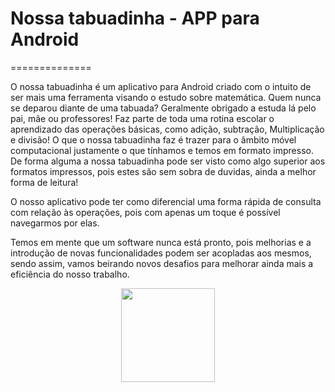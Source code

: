 <h1>Nossa tabuadinha - APP para Android</h1>
==============



<p>O nossa tabuadinha é um aplicativo para Android criado com o intuito de ser mais uma ferramenta visando o estudo sobre matemática. Quem nunca se deparou diante de uma tabuada? Geralmente obrigado a estuda lá pelo pai, mãe ou professores! Faz parte de toda uma rotina escolar o aprendizado das operações básicas, como adição, subtração, Multiplicação e divisão! O que o nossa tabuadinha faz é trazer para o âmbito móvel computacional justamente o que tínhamos e temos em formato impresso. De forma alguma a nossa tabuadinha pode ser visto como algo superior aos formatos impressos, pois estes são sem sobra de duvidas, ainda a melhor forma de leitura! </p>

<p>O nosso aplicativo pode ter como diferencial uma forma rápida de consulta com relação às operações, pois com apenas um toque é possível navegarmos por elas. </p>

<p>Temos em mente que um software nunca está pronto, pois melhorias e a introdução de novas funcionalidades podem ser acopladas aos mesmos, sendo assim, vamos beirando novos desafios para melhorar ainda mais a eficiência do nosso trabalho.</p>


<center><img src="https://fbcdn-sphotos-b-a.akamaihd.net/hphotos-ak-prn1/t1/1920477_521129044676342_1692372969_n.jpg"width="150"/></center>
